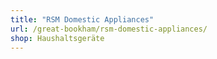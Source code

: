 ```yaml
---
title: "RSM Domestic Appliances"
url: /great-bookham/rsm-domestic-appliances/
shop: Haushaltsgeräte
---
```

